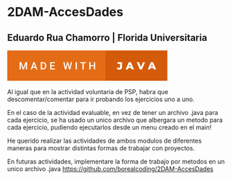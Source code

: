 # 2DAM-AccesDades
## Eduardo Rua Chamorro | Florida Universitaria
![made with java](https://github.com/borealcoding/2DAM-AccesDades/blob/master/made-with-java.svg?raw=true "Made with Java")

Al igual que en la actividad voluntaria de PSP, habra que descomentar/comentar
para ir probando los ejercicios uno a uno.

En el caso de la actividad evaluable, en vez de tener un archivo .java para cada ejercicio,
se ha usado un unico archivo que albergara un metodo para cada ejercicio, pudiendo ejecutarlos  desde un menu creado en el main!

He querido realizar las actividades de ambos modulos de diferentes maneras para mostrar
distintas formas de trabajar con proyectos.

En futuras actividades, implementare la forma de trabajo por metodos en un unico archivo .java
https://github.com/borealcoding/2DAM-AccesDades
